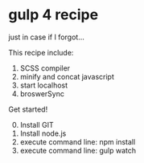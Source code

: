 # gulp 4 recipe
just in case if I forgot...

This recipe include:
1. SCSS compiler
2. minify and concat javascript
3. start localhost
4. broswerSync

Get started!

0. Install GIT
1. Install node.js
2. execute command line: npm install
3. execute command line: gulp watch
